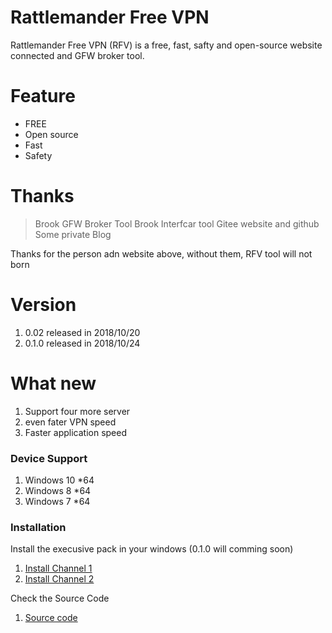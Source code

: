 # Rattlemander Free VPN

Rattlemander Free VPN (RFV) is a free, fast, safty and open-source website connected and GFW broker tool.
# Feature
  - FREE
  - Open source
  - Fast
  - Safety


# Thanks
> Brook GFW Broker Tool
> Brook Interfcar tool
> Gitee website and github
> Some private Blog

Thanks for the person adn website above, without them, RFV tool will not born

# Version
1. 0.02  released in 2018/10/20
1. 0.1.0 released in 2018/10/24

# What new
1. Support four more server
2. even fater VPN speed
3. Faster application speed

### Device Support
1. Windows 10 *64
2. Windows 8  *64
3. Windows 7  *64

### Installation
Install the execusive pack in your windows (0.1.0 will comming soon)
1. [Install Channel 1](http://223.94.4.133:91/file/download?code=3714EFEE6A0DBAFC)
2. [Install Channel 2](https://gitee.com/wyatthuang/Free-VPN/attach_files)

Check the Source Code
1. [Source code](https://gitee.com/wyatthuang/Free-VPN)
